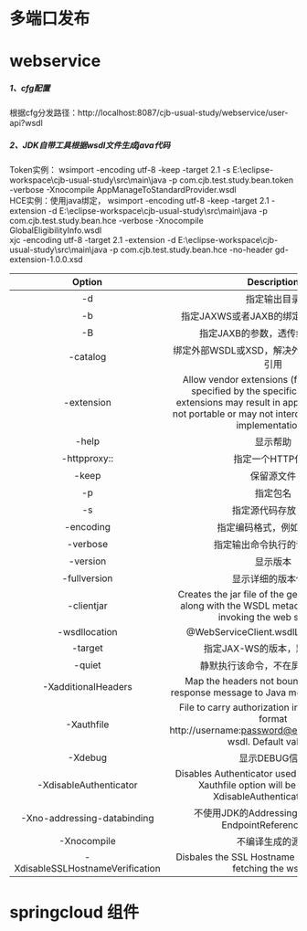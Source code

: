 多端口发布
============

webservice
===========
##### 1、cfg配置
根据cfg分发路径：http://localhost:8087/cjb-usual-study/webservice/user-api?wsdl
##### 2、JDK自带工具根据wsdl文件生成java代码
Token实例：
wsimport -encoding utf-8 -keep -target 2.1 -s E:\eclipse-workspace\cjb-usual-study\src\main\java -p com.cjb.test.study.bean.token -verbose -Xnocompile AppManageToStandardProvider.wsdl <br>
HCE实例：使用java绑定，
wsimport -encoding utf-8 -keep -target 2.1  -extension -d E:\eclipse-workspace\cjb-usual-study\src\main\java -p com.cjb.test.study.bean.hce -verbose -Xnocompile GlobalEligibilityInfo.wsdl <br>
xjc -encoding utf-8 -target 2.1 -extension -d E:\eclipse-workspace\cjb-usual-study\src\main\java -p com.cjb.test.study.bean.hce -no-header gd-extension-1.0.0.xsd <br>

| Option | Description |
| :---: | :---: |
| -d <directory> | 指定输出目录 |
| -b <path> | 指定JAXWS或者JAXB的绑定文件，可以多个 |
| -B <jaxbOption> | 指定JAXB的参数，透传给JAXB命令 |
| -catalog | 绑定外部WSDL或XSD，解决外部WSDL或者XSD引用 |
| -extension | Allow vendor extensions (functionality not specified by the specification). Use of extensions may result in applications that are not portable or may not interoperate with other implementations. |
| -help | 显示帮助 |
| -httpproxy:<host>:<port> | 指定一个HTTP代理 |
| -keep | 保留源文件 |
| -p <pkg> | 指定包名 |
| -s <directory> | 指定源代码存放目录 |
| -encoding <encoding> | 指定编码格式，例如UTF-8 |
| -verbose | 指定输出命令执行的详细信息 |
| -version | 显示版本 |
| -fullversion | 显示详细的版本信息 |
| -clientjar <jarfile> | Creates the jar file of the generated artifacts along with the WSDL metadata required for invoking the web service. |
| -wsdllocation <location> | @WebServiceClient.wsdlLocation value. |
| -target <version> | 指定JAX-WS的版本，默认是 2.2. |
| -quiet | 静默执行该命令，不在屏幕输出信息 |
| -XadditionalHeaders | Map the headers not bound to request or response message to Java method parameters. |
| -Xauthfile | File to carry authorization information in the format http://username:password@example.org/stock?wsdl. Default value is  |$HOME/.metro/auth |
| -Xdebug | 显示DEBUG信息 |
| -XdisableAuthenticator | Disables Authenticator used by JAX-WS RI, -Xauthfile option will be ignored if -XdisableAuthenticatoris set. |
| -Xno-addressing-databinding | 不使用JDK的Addressing，生成自己的EndpointReferenceType |
| -Xnocompile | 不编译生成的源码 |
| -XdisableSSLHostnameVerification | Disbales the SSL Hostname verification while fetching the wsdls. |

springcloud 组件
=========================